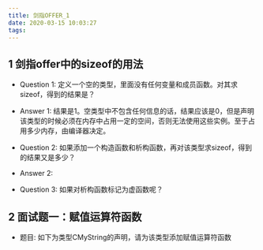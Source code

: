 ```yaml
---
title: 剑指OFFER_1
date: 2020-03-15 10:03:27
tags:
---
```


## 1 剑指offer中的sizeof的用法

* Question 1: 定义一个空的类型，里面没有任何变量和成员函数。对其求sizeof，得到的结果是？
* Answer 1: 结果是1。空类型中不包含任何信息的话，结果应该是0，但是声明该类型的时候必须在内存中占用一定的空间，否则无法使用这些实例。至于占用多少内存，由编译器决定。

* Question 2: 如果添加一个构造函数和析构函数，再对该类型求sizeof，得到的结果又是多少？
* Answer 2: 

* Question 3: 如果对析构函数标记为虚函数呢？

## 2 面试题一：赋值运算符函数
* 题目: 如下为类型CMyString的声明，请为该类型添加赋值运算符函数
```
```







